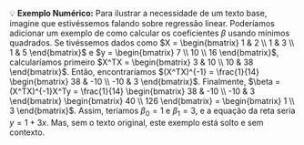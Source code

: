 💡 **Exemplo Numérico:** Para ilustrar a necessidade de um texto base, imagine que estivéssemos falando sobre regressão linear. Poderíamos adicionar um exemplo de como calcular os coeficientes $\beta$ usando mínimos quadrados. Se tivéssemos dados como $X = \begin{bmatrix} 1 & 2 \\ 1 & 3 \\ 1 & 5 \end{bmatrix}$ e $y = \begin{bmatrix} 7 \\ 10 \\ 16 \end{bmatrix}$, calcularíamos primeiro $X^TX = \begin{bmatrix} 3 & 10 \\ 10 & 38 \end{bmatrix}$. Então, encontraríamos $(X^TX)^{-1} = \frac{1}{14} \begin{bmatrix} 38 & -10 \\ -10 & 3 \end{bmatrix}$. Finalmente, $\beta = (X^TX)^{-1}X^Ty = \frac{1}{14} \begin{bmatrix} 38 & -10 \\ -10 & 3 \end{bmatrix} \begin{bmatrix} 40 \\ 126 \end{bmatrix} = \begin{bmatrix} 1 \\ 3 \end{bmatrix}$. Assim, teríamos $\beta_0 = 1$ e $\beta_1 = 3$, e a equação da reta seria $y = 1 + 3x$. Mas, sem o texto original, este exemplo está solto e sem contexto.
<!-- END -->
